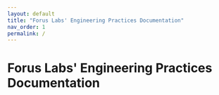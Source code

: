 ```yaml
---
layout: default
title: "Forus Labs' Engineering Practices Documentation"
nav_order: 1
permalink: /
---
```


# Forus Labs' Engineering Practices Documentation
